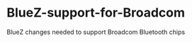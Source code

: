 BlueZ-support-for-Broadcom
==========================

BlueZ changes needed to support Broadcom Bluetooth chips